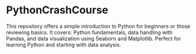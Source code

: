 # PythonCrashCourse
This repository offers a simple introduction to Python for beginners or those reviewing basics. It covers: Python fundamentals, data handling with Pandas, and data visualization using Seaborn and Matplotlib. Perfect for learning Python and starting with data analysis.

